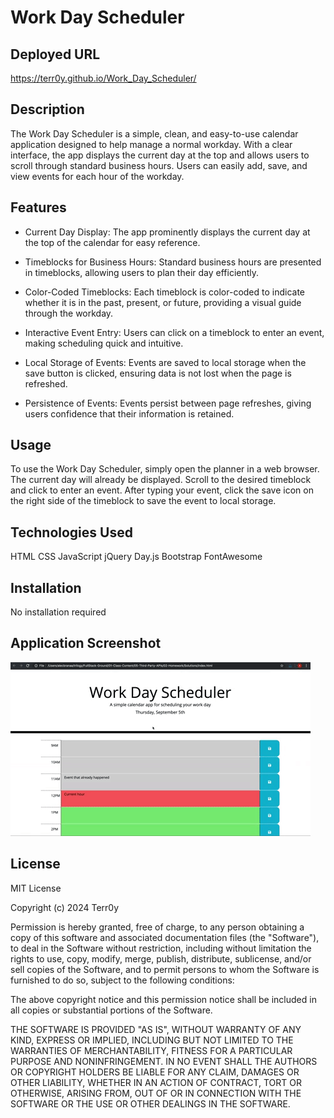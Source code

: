 # Work Day Scheduler

## Deployed URL

https://terr0y.github.io/Work_Day_Scheduler/


## Description

The Work Day Scheduler is a simple, clean, and easy-to-use calendar application designed to help manage a normal workday. With a clear interface, the app displays the current day at the top and allows users to scroll through standard business hours. Users can easily add, save, and view events for each hour of the workday.

## Features

* Current Day Display: The app prominently displays the current day at the top of the calendar for easy reference.

* Timeblocks for Business Hours: Standard business hours are presented in timeblocks, allowing users to plan their day efficiently.

* Color-Coded Timeblocks: Each timeblock is color-coded to indicate whether it is in the past, present, or future, providing a visual guide through the workday.

* Interactive Event Entry: Users can click on a timeblock to enter an event, making scheduling quick and intuitive.

* Local Storage of Events: Events are saved to local storage when the save button is clicked, ensuring data is not lost when the page is refreshed.

* Persistence of Events: Events persist between page refreshes, giving users confidence that their information is retained.


## Usage

To use the Work Day Scheduler, simply open the planner in a web browser. The current day will already be displayed. Scroll to the desired timeblock and click to enter an event. After typing your event, click the save icon on the right side of the timeblock to save the event to local storage.

## Technologies Used

HTML
CSS
JavaScript
jQuery
Day.js
Bootstrap
FontAwesome

## Installation

No installation required

## Application Screenshot

![Application screenshot](images/05-third-party-apis-homework-demo.gif)

## License

MIT License

Copyright (c) 2024 Terr0y

Permission is hereby granted, free of charge, to any person obtaining a copy
of this software and associated documentation files (the "Software"), to deal
in the Software without restriction, including without limitation the rights
to use, copy, modify, merge, publish, distribute, sublicense, and/or sell
copies of the Software, and to permit persons to whom the Software is
furnished to do so, subject to the following conditions:

The above copyright notice and this permission notice shall be included in all
copies or substantial portions of the Software.

THE SOFTWARE IS PROVIDED "AS IS", WITHOUT WARRANTY OF ANY KIND, EXPRESS OR
IMPLIED, INCLUDING BUT NOT LIMITED TO THE WARRANTIES OF MERCHANTABILITY,
FITNESS FOR A PARTICULAR PURPOSE AND NONINFRINGEMENT. IN NO EVENT SHALL THE
AUTHORS OR COPYRIGHT HOLDERS BE LIABLE FOR ANY CLAIM, DAMAGES OR OTHER
LIABILITY, WHETHER IN AN ACTION OF CONTRACT, TORT OR OTHERWISE, ARISING FROM,
OUT OF OR IN CONNECTION WITH THE SOFTWARE OR THE USE OR OTHER DEALINGS IN THE
SOFTWARE.